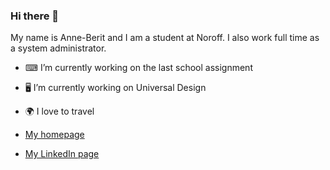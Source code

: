 ### Hi there 👋

My name is Anne-Berit and I am a student at Noroff. 
I also work full time as a system administrator.

- ⌨ I’m currently working on the last school assignment
- 🖥 I’m currently working on Universal Design
- 🌍 I love to travel
  
- [My homepage](https://nbdesign.no/)
- [My LinkedIn page](https://www.linkedin.com/in/anne-berit-lemika-68aa4b255/)

